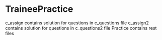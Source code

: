 # TraineePractice

c_assign contains solution for questions in c_questions file
c_assign2 contains solution for questions in c_questions2 file
Practice contains rest files

